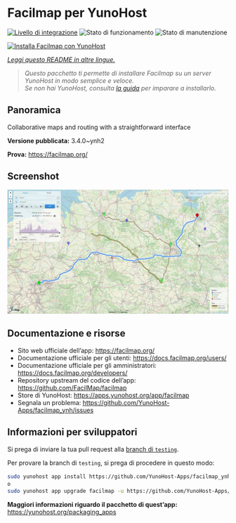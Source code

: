 <!--
N.B.: Questo README è stato automaticamente generato da <https://github.com/YunoHost/apps/tree/master/tools/readme_generator>
NON DEVE essere modificato manualmente.
-->

# Facilmap per YunoHost

[![Livello di integrazione](https://dash.yunohost.org/integration/facilmap.svg)](https://dash.yunohost.org/appci/app/facilmap) ![Stato di funzionamento](https://ci-apps.yunohost.org/ci/badges/facilmap.status.svg) ![Stato di manutenzione](https://ci-apps.yunohost.org/ci/badges/facilmap.maintain.svg)

[![Installa Facilmap con YunoHost](https://install-app.yunohost.org/install-with-yunohost.svg)](https://install-app.yunohost.org/?app=facilmap)

*[Leggi questo README in altre lingue.](./ALL_README.md)*

> *Questo pacchetto ti permette di installare Facilmap su un server YunoHost in modo semplice e veloce.*  
> *Se non hai YunoHost, consulta [la guida](https://yunohost.org/install) per imparare a installarlo.*

## Panoramica

Collaborative maps and routing with a straightforward interface

**Versione pubblicata:** 3.4.0~ynh2

**Prova:** <https://facilmap.org/>

## Screenshot

![Screenshot di Facilmap](./doc/screenshots/screenshot.webp)

## Documentazione e risorse

- Sito web ufficiale dell’app: <https://facilmap.org/>
- Documentazione ufficiale per gli utenti: <https://docs.facilmap.org/users/>
- Documentazione ufficiale per gli amministratori: <https://docs.facilmap.org/developers/>
- Repository upstream del codice dell’app: <https://github.com/FacilMap/facilmap>
- Store di YunoHost: <https://apps.yunohost.org/app/facilmap>
- Segnala un problema: <https://github.com/YunoHost-Apps/facilmap_ynh/issues>

## Informazioni per sviluppatori

Si prega di inviare la tua pull request alla [branch di `testing`](https://github.com/YunoHost-Apps/facilmap_ynh/tree/testing).

Per provare la branch di `testing`, si prega di procedere in questo modo:

```bash
sudo yunohost app install https://github.com/YunoHost-Apps/facilmap_ynh/tree/testing --debug
o
sudo yunohost app upgrade facilmap -u https://github.com/YunoHost-Apps/facilmap_ynh/tree/testing --debug
```

**Maggiori informazioni riguardo il pacchetto di quest’app:** <https://yunohost.org/packaging_apps>
